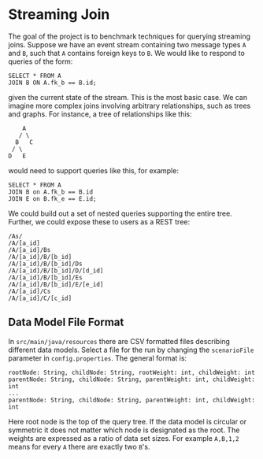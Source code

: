# Streaming Join

The goal of the project is to benchmark techniques for querying streaming joins.
Suppose we have an event stream containing two message types `A` and `B`, such
that `A` contains foreign keys to `B`. We would like to respond to queries of
the form:
```
SELECT * FROM A
JOIN B ON A.fk_b == B.id;
```
given the current state of the stream. This is the most basic case. We can
imagine more complex joins involving arbitrary relationships, such as trees and
graphs. For instance, a tree of relationships like this:
 ```
     A
    / \
   B   C
  / \
 D   E
 ```
would need to support queries like this, for example:
```
SELECT * FROM A
JOIN B on A.fk_b == B.id
JOIN E on B.fk_e == E.id;
```
We could build out a set of nested queries supporting the entire tree. Further,
we could expose these to users as a REST tree:
```
/As/
/A/[a_id]
/A/[a_id]/Bs
/A/[a_id]/B/[b_id]
/A/[a_id]/B/[b_id]/Ds
/A/[a_id]/B/[b_id]/D/[d_id]
/A/[a_id]/B/[b_id]/Es
/A/[a_id]/B/[b_id]/E/[e_id]
/A/[a_id]/Cs
/A/[a_id]/C/[c_id]
```

## Data Model File Format

In `src/main/java/resources` there are CSV formatted files describing different
data models. Select a file for the run by changing the `scenarioFile` parameter
in `config.properties`. The general format is:
```
rootNode: String, childNode: String, rootWeight: int, childWeight: int
parentNode: String, childNode: String, parentWeight: int, childWeight: int
...
parentNode: String, childNode: String, parentWeight: int, childWeight: int
```
Here root node is the top of the query tree. If the data model is circular or
symmetric it does not matter which node is designated as the root. The weights
 are expressed as a ratio of data set sizes. For example `A,B,1,2` means for
 every `A` there are exactly two `B`'s.


